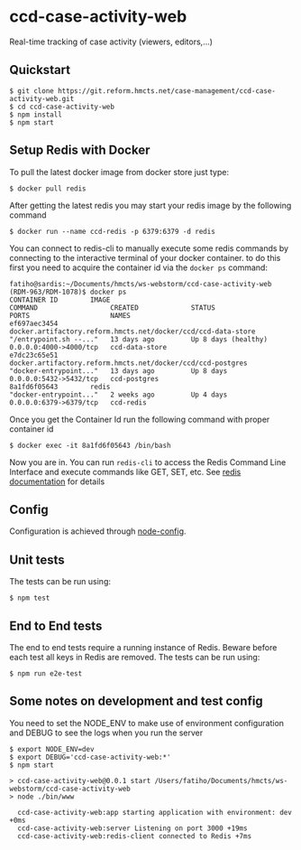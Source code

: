 # ccd-case-activity-web
Real-time tracking of case activity (viewers, editors,...)

## Quickstart

```
$ git clone https://git.reform.hmcts.net/case-management/ccd-case-activity-web.git
$ cd ccd-case-activity-web
$ npm install
$ npm start
```
## Setup Redis with Docker
To pull the latest docker image from docker store just type:
```
$ docker pull redis
```
After getting the latest redis you may start your redis image by the following command
```
$ docker run --name ccd-redis -p 6379:6379 -d redis
```
You can connect to redis-cli to manually execute some redis commands by connecting to the interactive terminal of your docker container.
to do this first you need to acquire the container id via the `docker ps` command:
```
fatiho@sardis:~/Documents/hmcts/ws-webstorm/ccd-case-activity-web (RDM-963/RDM-1078)$ docker ps
CONTAINER ID        IMAGE                                                           COMMAND                  CREATED             STATUS                PORTS                    NAMES
ef697aec3454        docker.artifactory.reform.hmcts.net/docker/ccd/ccd-data-store   "/entrypoint.sh --..."   13 days ago         Up 8 days (healthy)   0.0.0.0:4000->4000/tcp   ccd-data-store
e7dc23c65e51        docker.artifactory.reform.hmcts.net/docker/ccd/ccd-postgres     "docker-entrypoint..."   13 days ago         Up 8 days             0.0.0.0:5432->5432/tcp   ccd-postgres
8a1fd6f05643        redis                                                           "docker-entrypoint..."   2 weeks ago         Up 4 days             0.0.0.0:6379->6379/tcp   ccd-redis
```
Once you get the Container Id run the following command with proper container id
```
$ docker exec -it 8a1fd6f05643 /bin/bash
```
Now you are in. You can run `redis-cli` to access the Redis Command Line Interface and execute commands like GET, SET, etc. 
See [redis documentation](https://redis.io) for details

## Config

Configuration is achieved through [node-config](https://github.com/lorenwest/node-config).


## Unit tests
The tests can be run using:

```
$ npm test
```

## End to End tests

The end to end tests require a running instance of Redis. Beware before each test all keys in Redis are removed.
The tests can be run using:

```
$ npm run e2e-test
```

## Some notes on development and test config
You need to set the NODE_ENV to make use of environment configuration and DEBUG to see the logs when you run the server
```
$ export NODE_ENV=dev
$ export DEBUG='ccd-case-activity-web:*'
$ npm start

> ccd-case-activity-web@0.0.1 start /Users/fatiho/Documents/hmcts/ws-webstorm/ccd-case-activity-web
> node ./bin/www

  ccd-case-activity-web:app starting application with environment: dev +0ms
  ccd-case-activity-web:server Listening on port 3000 +19ms
  ccd-case-activity-web:redis-client connected to Redis +7ms
```
